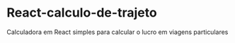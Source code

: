 # React-calculo-de-trajeto
Calculadora em React simples para calcular o lucro em viagens particulares
